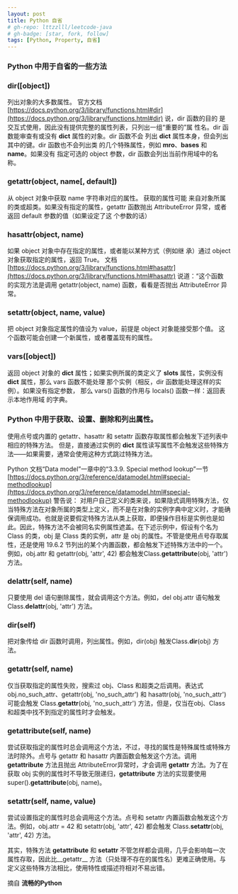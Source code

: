 ```yaml
---
layout: post
title: Python 自省
# gh-repo: lttzzlll/leetcode-java
# gh-badge: [star, fork, follow]
tags: [Python, Property, 自省]
---
```


### Python 中用于自省的一些方法


### dir([object])

列出对象的大多数属性。
官方文档
[https://docs.python.org/3/library/functions.html#dir](https://docs.python.org/3/library/functions.html#dir) 说，dir 函数的目的
是交互式使用，因此没有提供完整的属性列表，只列出一组“重要的”属
性名。dir 函数能审查有或没有 __dict__ 属性的对象。dir 函数不会
列出 __dict__ 属性本身，但会列出其中的键。dir 函数也不会列出类
的几个特殊属性，例如 __mro__、__bases__ 和 __name__。如果没有
指定可选的 object 参数，dir 函数会列出当前作用域中的名称。

### getattr(object, name[, default])

从 object 对象中获取 name 字符串对应的属性。
获取的属性可能
来自对象所属的类或超类。如果没有指定的属性，getattr 函数抛出
AttributeError 异常，或者返回 default 参数的值（如果设定了这
个参数的话）

### hasattr(object, name)

如果 object 对象中存在指定的属性，或者能以某种方式（例如继
承）通过 object 对象获取指定的属性，返回 True。
文档 [https://docs.python.org/3/library/functions.html#hasattr](https://docs.python.org/3/library/functions.html#hasattr) 说道：“这个函数
的实现方法是调用 getattr(object, name) 函数，看看是否抛出
AttributeError 异常。

### setattr(object, name, value)

把 object 对象指定属性的值设为 value，前提是 object 对象能接受那个值。
这个函数可能会创建一个新属性，或者覆盖现有的属性。

### vars([object])

返回 object 对象的 __dict__ 属性；如果实例所属的类定义了
__slots__ 属性，实例没有 __dict__ 属性，那么 vars 函数不能处理
那个实例（相反，dir 函数能处理这样的实例）。如果没有指定参数，
那么 vars() 函数的作用与 locals() 函数一样：返回表示本地作用域
的字典。


### Python 中用于获取、设置、删除和列出属性。

使用点号或内置的 getattr、hasattr 和 setattr 函数存取属性都会触发下述列表中相应的特殊方法。
但是，直接通过实例的 __dict__ 属性读写属性不会触发这些特殊方法——如果需要，通常会使用这种方式跳过特殊方法。

Python 文档“Data model”一章中的“3.3.9. Special method lookup”一节 [https://docs.python.org/3/reference/datamodel.html#special-methodlookup](https://docs.python.org/3/reference/datamodel.html#special-methodlookup) 警告说：
对用户自己定义的类来说，如果隐式调用特殊方法，仅当特殊方法在对象所属的类型上定义，而不是在对象的实例字典中定义时，才能确保调用成功。也就是说要假定特殊方法从类上获取，即便操作目标是实例也是如此。因此，特殊方法不会被同名实例属性遮盖。在下述示例中，假设有个名为 Class 的类，obj 是 Class 类的实例，attr 是 obj 的属性。不管是使用点号存取属性，还是使用 19.6.2 节列出的某个内置函数，都会触发下述特殊方法中的一个。例如，obj.attr 和 getattr(obj, 'attr', 42) 都会触发Class.__getattribute__(obj, 'attr') 方法。

### __delattr__(self, name)

只要使用 del 语句删除属性，就会调用这个方法。例如，del obj.attr 语句触发 Class.__delattr__(obj, 'attr') 方法。

### __dir__(self)

把对象传给 dir 函数时调用，列出属性。例如，dir(obj) 触发Class.__dir__(obj) 方法。

### __getattr__(self, name)

仅当获取指定的属性失败，搜索过 obj、Class 和超类之后调用。表达式 obj.no_such_attr、getattr(obj, 'no_such_attr') 和 hasattr(obj, 'no_such_attr') 可能会触发 Class.__getattr__(obj, 'no_such_attr') 方法，但是，仅当在obj、Class 和超类中找不到指定的属性时才会触发。

### __getattribute__(self, name)

尝试获取指定的属性时总会调用这个方法，不过，寻找的属性是特殊属性或特殊方法时除外。点号与 getattr 和 hasattr 内置函数会触发这个方法。调用 __getattribute__ 方法且抛出 AttributeError异常时，才会调用 __getattr__ 方法。为了在获取 obj 实例的属性时不导致无限递归，__getattribute__ 方法的实现要使用super().__getattribute__(obj, name)。

### __setattr__(self, name, value)

尝试设置指定的属性时总会调用这个方法。点号和 setattr 内置函数会触发这个方法。例如，obj.attr = 42 和 setattr(obj, 'attr', 42) 都会触发 Class.__setattr__(obj, 'attr', 42) 方法。

其实，特殊方法 __getattribute__ 和 __setattr__ 不管怎样都会调用，几乎会影响每一次属性存取，因此比__getattr__ 方法（只处理不存在的属性名）更难正确使用。与定义这些特殊方法相比，使用特性或描述符相对不易出错。


摘自 **流畅的Python**
